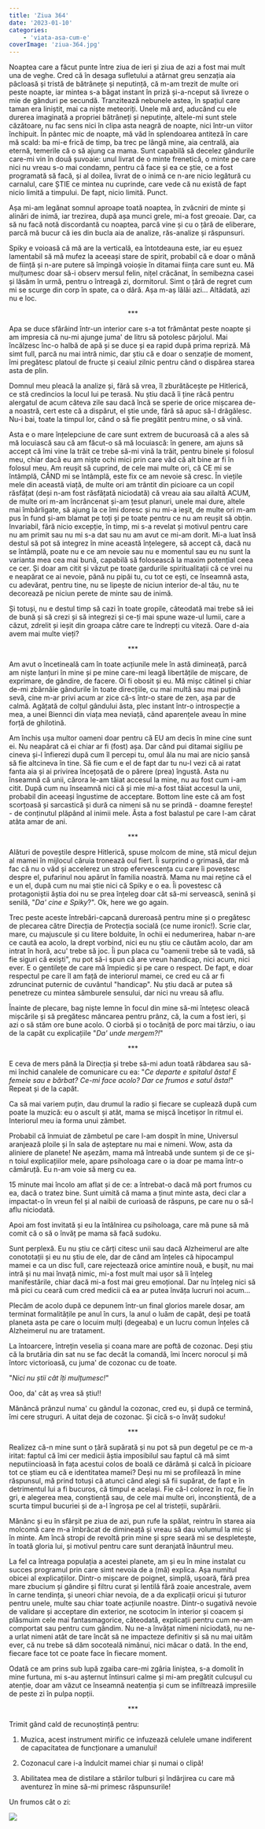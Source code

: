 ```yaml
---
title: 'Ziua 364'
date: '2023-01-10'
categories:
    - 'viata-asa-cum-e'
coverImage: 'ziua-364.jpg'
---
```


Noaptea care a făcut punte între ziua de ieri și ziua de azi a fost mai mult una de veghe. Cred că în desaga sufletului a atârnat greu senzația aia pâcloasă și tristă de bătrânețe și neputință, că m-am trezit de multe ori peste noapte, iar mintea s-a băgat instant în priză și-a-nceput să livreze o mie de gânduri pe secundă. Tranzitează nebunele astea, în spațiul care taman era liniștit, mai ca niște meteoriți. Unele mă ard, aducând cu ele durerea imaginată a propriei bătrâneți și neputințe, altele-mi sunt stele căzătoare, nu fac sens nici în clipa asta neagră de noapte, nici într-un viitor închipuit. În pântec mic de noapte, mă văd în splendoarea antiteză în care mă scald: ba mi-e frică de timp, ba trec pe lângă mine, aia centrală, aia eternă, temerile că o să ajung ca mama. Sunt capabilă să decelez gândurile care-mi vin în două șuvoaie: unul livrat de o minte frenetică, o minte pe care nici nu vreau s-o mai condamn, pentru că face și ea ce știe, ce a fost programată să facă, și al doilea, livrat de o inimă ce n-are nicio legătură cu carnalul, care ȘTIE ce mintea nu cuprinde, care vede că nu există de fapt nicio limită a timpului. De fapt, nicio limită. Punct.

Așa mi-am legănat somnul aproape toată noaptea, în zvâcniri de minte și alinări de inimă, iar trezirea, după așa munci grele, mi-a fost greoaie. Dar, ca să nu facă notă discordantă cu noaptea, parcă vine și cu o țâră de eliberare, parcă mă bucur că ies din bucla aia de analize, răs-analize și răspunsuri.

Spiky e voioasă că mă are la verticală, ea întotdeauna este, iar eu eșuez lamentabil să mă mufez la aceeași stare de spirit, probabil că e doar o mână de ființă și n-are putere să împingă voioșie în ditamai ființa care sunt eu. Mă mulțumesc doar să-i observ mersul felin, nițel crăcănat, în semibezna casei și lăsăm în urmă, pentru o întreagă zi, dormitorul. Simt o țâră de regret cum mi se scurge din corp în spate, ca o dâră. Așa m-aș lălăi azi… Altădată, azi nu e loc.

<p style="text-align: center;">***</p>

Apa se duce sfârâind într-un interior care s-a tot frământat peste noapte și am impresia că nu-mi ajunge juma' de litru să potolesc pârjolul. Mai încălzesc înc-o halbă de apă și se duce și ea rapid după prima repriză. Mă simt full, parcă nu mai intră nimic, dar știu că e doar o senzație de moment, îmi pregătesc platoul de fructe și ceaiul zilnic pentru când o dispărea starea asta de plin.

Domnul meu pleacă la analize și, fără să vrea, îl zburătăcește pe Hitlerică, ce stă credincios la locul lui pe terasă. Nu știu dacă îi ține râcă pentru alergatul de acum câteva zile sau dacă încă se sperie de orice mișcarea de-a noastră, cert este că a dispărut, el știe unde, fără să apuc să-l drăgălesc. Nu-i bai, toate la timpul lor, când o să fie pregătit pentru mine, o să vină.

Asta e o mare înțelepciune de care sunt extrem de bucuroasă că a ales să mă locuiască sau că am făcut-o să mă locuiască: în genere, am ajuns să accept că îmi vine la trăit ce trebe să-mi vină la trăit, pentru binele și folosul meu, chiar dacă eu am niște ochi mici prin care văd că alt bine ar fi în folosul meu. Am reușit să cuprind, de cele mai multe ori, că CE mi se întâmplă, CÂND mi se întâmplă, este fix ce am nevoie să cresc. În viețile mele din această viață, de multe ori am trântit din picioare ca un copil răsfățat (deși n-am fost răsfățată niciodată) că vreau aia sau ailaltă ACUM, de multe ori m-am încrâncenat și-am țesut planuri, unele mai dure, altele mai îmbârligate, să ajung la ce îmi doresc și nu mi-a ieșit, de multe ori m-am pus în fund și-am blamat pe toți și pe toate pentru ce nu am reușit să obțin. Invariabil, fără nicio excepție, în timp, mi s-a revelat și motivul pentru care nu am primit sau nu mi s-a dat sau nu am avut ce mi-am dorit. Mi-a luat însă destul să pot să integrez în mine această înțelegere, să accept că, dacă nu se întâmplă, poate nu e ce am nevoie sau nu e momentul sau eu nu sunt la varianta mea cea mai bună, capabilă să folosească la maxim potențial ceea ce cer. Și doar am citit și văzut pe toate gardurile spiritualitații că ce vrei nu e neapărat ce ai nevoie, până nu pipăi tu, cu tot ce ești, ce înseamnă asta, cu adevărat, pentru tine, nu se lipește de niciun interior de-al tău, nu te decorează pe niciun perete de minte sau de inimă.

Și totuși, nu e destul timp să cazi în toate gropile, câteodată mai trebe să iei de bună și să crezi și să integrezi și ce-ți mai spune waze-ul lumii, care a căzut, zdrelit și ieșit din groapa către care te îndrepți cu viteză. Oare d-aia avem mai multe vieți?

<p style="text-align: center;">***</p>

Am avut o încetineală cam în toate acțiunile mele în astă dimineață, parcă am niște lanțuri în mine și pe mine care-mi leagă libertățile de mișcare, de exprimare, de gândire, de facere. Oi fi obosit și eu. Mă mișc cătinel și chiar de-mi zbârnâie gândurile în toate direcțiile, cu mai multă sau mai puțină sevă, cine m-ar privi acum ar zice că-s într-o stare de zen, așa par de calmă. Agățată de colțul gândului ăsta, plec instant într-o introspecție a mea, a unei Biennci din viața mea neviață, când aparențele aveau în mine forță de ghilotină.

Am închis ușa multor oameni doar pentru că EU am decis în mine cine sunt ei. Nu neapărat că ei chiar ar fi (fost) așa. Dar când pui ditamai sigiliu pe cineva și-l înfierezi după cum îl percepi tu, omul ăla nu mai are nicio șansă să fie altcineva în tine. Să fie cum e el de fapt dar tu nu-l vezi că ai ratat fanta aia și ai privirea încețoșată de o părere (prea) îngustă. Asta nu înseamnă că unii, cărora le-am tăiat accesul la mine, nu au fost cum i-am citit. După cum nu înseamnă nici că și mie mi-a fost tăiat accesul la unii, probabil din aceeași îngustime de acceptare. Bottom line este că am fost scorțoasă și sarcastică și dură ca nimeni să nu se prindă - doamne ferește! - de conținutul plăpând al inimii mele. Ăsta a fost balastul pe care l-am cărat atâta amar de ani.

<p style="text-align: center;">***</p>

Alături de poveștile despre Hitlerică, spuse molcom de mine, stă micul dejun al mamei în mijlocul căruia tronează oul fiert. Îi surprind o grimasă, dar mă fac că nu o văd și accelerez un strop efervescența cu care îi povestesc despre el, pufarinul nou apărut în familia noastră. Mama nu mai reține că el e un el, după cum nu mai știe nici că Spiky e o ea. Îi povestesc că protagoniștii ăștia doi nu se prea înțeleg doar cât să-mi servească, senină și senilă, "_Da' cine e Spiky_?". Ok, here we go again.

Trec peste aceste întrebări-capcană dureroasă pentru mine și o pregătesc de plecarea către Direcția de Protecția socială (ce nume ironic!). Scrie clar, mare, cu majuscule și cu litere bolduite, în ochii ei nedumerirea, habar n-are ce caută ea acolo, la drept vorbind, nici eu nu știu ce căutăm acolo, dar am intrat în horă, acu' trebe să joc. Îi pun placa cu "oamenii trebe să te vadă, să fie siguri că exiști", nu pot să-i spun că are vreun handicap, nici acum, nici ever. E o gentilețe de care mă împiedic și pe care o respect. De fapt, e doar respectul pe care îl am față de interiorul mamei, ce cred eu că ar fi zdruncinat puternic de cuvântul "handicap". Nu știu dacă ar putea să penetreze cu mintea sâmburele sensului, dar nici nu vreau să aflu.

Înainte de plecare, bag niște lemne în focul din mine să-mi întețesc oleacă mișcările și să pregătesc mâncarea pentru prânz, că, la cum a fost ieri, și azi o să stăm ore bune acolo. O ciorbă și o tocăniță de porc mai târziu, o iau de la capăt cu explicațiile "_Da' unde mergem?!_"

<p style="text-align: center;">***</p>

E ceva de mers până la Direcția și trebe să-mi adun toată răbdarea sau să-mi închid canalele de comunicare cu ea: "_Ce departe e spitalul ăsta! E femeie sau e bărbat? Ce-mi face acolo? Dar ce frumos e satul ăsta!_" Repeat și de la capăt.

Ca să mai variem puțin, dau drumul la radio și fiecare se cuplează după cum poate la muzică: eu o ascult și atât, mama se mișcă încetișor în ritmul ei. Interiorul meu ia forma unui zâmbet.

Probabil că înmuiat de zâmbetul pe care l-am dospit în mine, Universul aranjează ploile și în sala de așteptare nu mai e nimeni. Wow, asta da aliniere de planete! Ne așezăm, mama mă întreabă unde suntem și de ce și-n toiul explicațiilor mele, apare psiholoaga care o ia doar pe mama într-o cămăruță. Eu n-am voie să merg cu ea.

15 minute mai încolo am aflat și de ce: a întrebat-o dacă mă port frumos cu ea, dacă o tratez bine. Sunt uimită că mama a ținut minte asta, deci clar a impactat-o în vreun fel și al naibii de curioasă de răspuns, pe care nu o să-l aflu niciodată.

Apoi am fost invitată și eu la întâlnirea cu psiholoaga, care mă pune să mă comit că o să o învăț pe mama să facă sudoku.

Sunt perplexă. Eu nu știu ce cărți citesc unii sau dacă Alzheimerul are alte conototații și eu nu știu de ele, dar de când am înțeles că hipocampul mamei e ca un disc full, care rejectează orice amintire nouă, e bușit, nu mai intră și nu mai învață nimic, mi-a fost mult mai ușor să îi înțeleg manifestările, chiar dacă mi-a fost mai greu emoțional. Dar nu înțeleg nici să mă pici cu ceară cum cred medicii că ea ar putea învăța lucruri noi acum…

Plecăm de acolo după ce depunem într-un final glorios marele dosar, am terminat formalitățile pe anul în curs, la anul o luăm de capăt, deși pe toată planeta asta pe care o locuim mulți (degeaba) e un lucru comun înțeles că Alzheimerul nu are tratament.

La întoarcere, întrețin veselia și coana mare are poftă de cozonac. Deși știu că la brutăria din sat nu se fac decât la comandă, îmi încerc norocul și mă întorc victorioasă, cu juma' de cozonac cu de toate.

"_Nici nu știi cât îți mulțumesc!_"

Ooo, da' cât aș vrea să știu!!

Mănâncă prânzul numa' cu gândul la cozonac, cred eu, și după ce termină, îmi cere struguri. A uitat deja de cozonac. Și cică s-o învăț sudoku!

<p style="text-align: center;">***</p>

Realizez că-n mine sunt o țâră supărată și nu pot să pun degetul pe ce m-a iritat: faptul că îmi cer medicii ăștia imposibilul sau faptul că mă simt neputiincioasă în fața acestui colos de boală ce dărâmă și calcă în picioare tot ce știam eu că e identitatea mamei? Deși nu mi se profilează în mine răspunsul, mă prind totuși că atunci când alegi să fii supărat, de fapt e în detrimentul lui a fi bucuros, că timpul e același. Fie că-l colorez în roz, fie în gri, e alegerea mea, conștiență sau, de cele mai multe ori, inconștientă, de a scurta timpul bucuriei și de a-l îngroșa pe cel al tristeții, supărării.

Mănânc și eu în sfârșit pe ziua de azi, pun rufe la spălat, reintru în starea aia molcomă care m-a îmbrăcat de dimineață și vreau să dau volumul la mic și în minte. Am încă stropi de revoltă prin mine și spre seară mi se despletește, în toată gloria lui, și motivul pentru care sunt deranjată înăuntrul meu.

La fel ca întreaga populația a acestei planete, am și eu în mine instalat cu succes programul prin care simt nevoia de a (mă) explica. Așa numitul obicei al explicațiilor. Dintr-o mișcare de poignet, simplă, ușoară, fără prea mare zbucium și gândire și filtru curat și lentilă fără zoaie ancestrale, avem în carne tendința, și uneori chiar nevoia, de a da explicații oricui și tuturor pentru unele, multe sau chiar toate acțiunile noastre. Dintr-o sugativă nevoie de validare și acceptare din exterior, ne scotocim în interior și coacem și plăsmuim cele mai fantasmagorice, câteodată, explicații pentru cum ne-am comportat sau pentru cum gândim. Nu ne-a învățat nimeni niciodată, nu ne-a urlat nimeni atât de tare încât să ne impacteze definitiv și să nu mai uităm ever, că nu trebe să dăm socoteală nimănui, nici măcar o dată. In the end, fiecare face tot ce poate face în fiecare moment.

Odată ce am prins sub lupă zgaiba care-mi zgâria liniștea, s-a domolit în mine furtuna, mi s-au așternut întinsuri calme și mi-am pregătit culcușul cu atenție, doar am văzut ce înseamnă neatenția și cum se infiltrează impresiile de peste zi în pulpa nopții.

<p style="text-align: center;">***</p>

Trimit gând cald de recunoștință pentru:

1. Muzica, acest instrument mirific ce infuzează celulele umane indiferent de capacitatea de funcționare a umanului!

2. Cozonacul care i-a îndulcit mamei chiar și numai o clipă!

3. Abilitatea mea de distilare a stărilor tulburi și îndârjirea cu care mă aventurez în mine să-mi primesc răspunsurile!

Un frumos cât o zi:

![](images/364-827x1024.jpeg)
